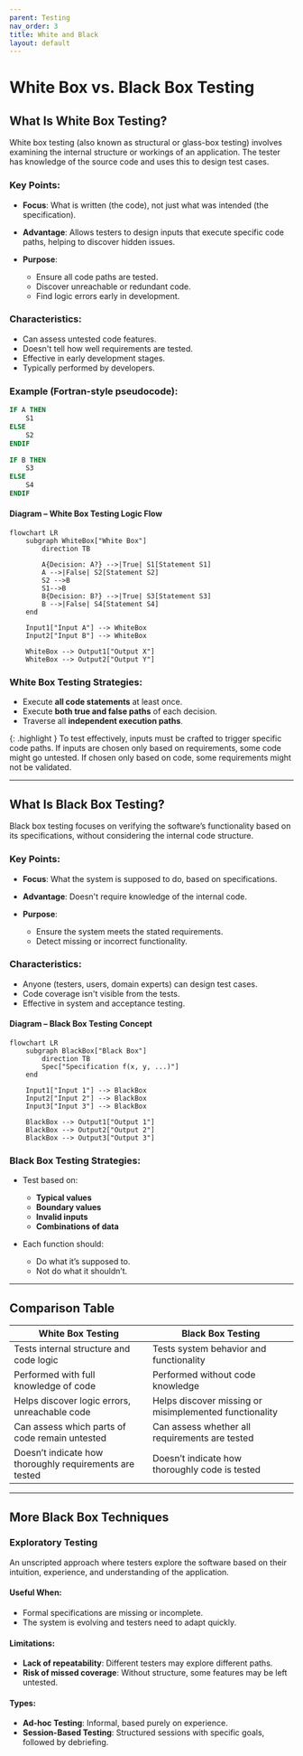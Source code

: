 ```yaml
---
parent: Testing
nav_order: 3
title: White and Black
layout: default
---
```



# White Box vs. Black Box Testing

## What Is White Box Testing?

White box testing (also known as structural or glass-box testing) involves examining the internal structure or workings of an application. The tester has knowledge of the source code and uses this to design test cases.

### Key Points:

* **Focus**: What is written (the code), not just what was intended (the specification).
* **Advantage**: Allows testers to design inputs that execute specific code paths, helping to discover hidden issues.
* **Purpose**:

  * Ensure all code paths are tested.
  * Discover unreachable or redundant code.
  * Find logic errors early in development.

### Characteristics:

* Can assess untested code features.
* Doesn't tell how well requirements are tested.
* Effective in early development stages.
* Typically performed by developers.

### Example (Fortran-style pseudocode):

```fortran
IF A THEN
    S1
ELSE
    S2
ENDIF

IF B THEN
    S3
ELSE
    S4
ENDIF
```

#### Diagram – White Box Testing Logic Flow

```mermaid
flowchart LR
    subgraph WhiteBox["White Box"]
        direction TB
        
        A{Decision: A?} -->|True| S1[Statement S1]
        A -->|False| S2[Statement S2]
        S2 -->B
        S1-->B
        B{Decision: B?} -->|True| S3[Statement S3]
        B -->|False| S4[Statement S4]
    end

    Input1["Input A"] --> WhiteBox
    Input2["Input B"] --> WhiteBox

    WhiteBox --> Output1["Output X"]
    WhiteBox --> Output2["Output Y"]
```

### White Box Testing Strategies:

* Execute **all code statements** at least once.
* Execute **both true and false paths** of each decision.
* Traverse all **independent execution paths**.

{: .highlight }
To test effectively, inputs must be crafted to trigger specific code paths. If inputs are chosen only based on requirements, some code might go untested. If chosen only based on code, some requirements might not be validated.

---

## What Is Black Box Testing?

Black box testing focuses on verifying the software’s functionality based on its specifications, without considering the internal code structure.

### Key Points:

* **Focus**: What the system is supposed to do, based on specifications.
* **Advantage**: Doesn't require knowledge of the internal code.
* **Purpose**:

  * Ensure the system meets the stated requirements.
  * Detect missing or incorrect functionality.

### Characteristics:

* Anyone (testers, users, domain experts) can design test cases.
* Code coverage isn't visible from the tests.
* Effective in system and acceptance testing.

#### Diagram – Black Box Testing Concept

```mermaid
flowchart LR
    subgraph BlackBox["Black Box"]
        direction TB
        Spec["Specification f(x, y, ...)"]
    end

    Input1["Input 1"] --> BlackBox
    Input2["Input 2"] --> BlackBox
    Input3["Input 3"] --> BlackBox

    BlackBox --> Output1["Output 1"]
    BlackBox --> Output2["Output 2"]
    BlackBox --> Output3["Output 3"]
```

### Black Box Testing Strategies:

* Test based on:

  * **Typical values**
  * **Boundary values**
  * **Invalid inputs**
  * **Combinations of data**
* Each function should:

  * Do what it’s supposed to.
  * Not do what it shouldn’t.

---

## Comparison Table

| **White Box Testing**                                   | **Black Box Testing**                                  |
| ------------------------------------------------------- | ------------------------------------------------------ |
| Tests internal structure and code logic                 | Tests system behavior and functionality                |
| Performed with full knowledge of code                   | Performed without code knowledge                       |
| Helps discover logic errors, unreachable code           | Helps discover missing or misimplemented functionality |
| Can assess which parts of code remain untested          | Can assess whether all requirements are tested         |
| Doesn’t indicate how thoroughly requirements are tested | Doesn’t indicate how thoroughly code is tested         |

---

## More Black Box Techniques

### Exploratory Testing

An unscripted approach where testers explore the software based on their intuition, experience, and understanding of the application.

#### Useful When:

* Formal specifications are missing or incomplete.
* The system is evolving and testers need to adapt quickly.

#### Limitations:

* **Lack of repeatability**: Different testers may explore different paths.
* **Risk of missed coverage**: Without structure, some features may be left untested.

#### Types:

* **Ad-hoc Testing**: Informal, based purely on experience.
* **Session-Based Testing**: Structured sessions with specific goals, followed by debriefing.


